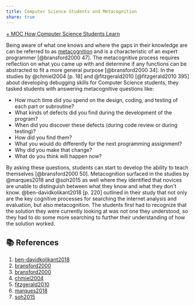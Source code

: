 ```yaml
---
title: Computer Science Students and Metacognition
share: true
---
```


[+ MOC How Computer Science Students Learn](./+%20MOC%20How%20Computer%20Science%20Students%20Learn.md)

Being aware of what one knows and where the gaps in their knowledge are can be referred to as [metacognition](./Metacognition.md) and is a characteristic of an expert programmer [@bransford2000 47]. The metacognitive process requires reflection on what you came up with and determine if any functions can be abstracted to fit a more general purpose [@bransford2000 34]. In the studies by @chmiel2004 [p. 18] and @fitzgerald2010 [@fitzgerald2010 395] about developing debugging skills for Computer Science students, they tasked students with answering metacognitive questions like:

- How much time did you spend on the design, coding, and testing of each part or subroutine?
- What kinds of defects did you find during the development of the program?
- When did you discover these defects (during code review or during testing)?
- How did you find them?
- What you would do differently for the next programming assignment?
- Why did you make that change?
- What do you think will happen now?

By asking these questions, students can start to develop the ability to teach themselves [@bransford2000 50]. Metacognition surfaced in the studies by @marques2018 and @soh2015 as well where they identified that novices are unable to distinguish between what they know and what they don't know. @ben-davidkolikant2018 [p. 220] outlined in their study that not only are the key cognitive processes for searching the internet analysis and evaluation, but also metacognition. The students first had to recognize that the solution they were currently looking at was not one they understood, so they had to do some more searching to further their understanding of how the solution worked.

## 📚 References

1. [ben-davidkolikant2018](ben-davidkolikant2018.mdb2d3b6)
2. [bransford2000](bransford2000.mdf2ea4a)
3. [bransford2000](bransford2000.mdcbc84b)
4. [chmiel2004](chmiel2004.mdcd979d)
5. [fitzgerald2010](fitzgerald2010.md1637cb)
6. [marques2018](marques2018.mdf4aa29)
7. [soh2015](soh2015.md1f70d8)
